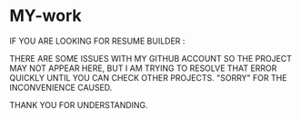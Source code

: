 # MY-work


IF YOU ARE LOOKING FOR RESUME BUILDER :

THERE ARE SOME ISSUES WITH MY GITHUB ACCOUNT SO THE PROJECT MAY NOT APPEAR HERE, BUT I AM TRYING TO RESOLVE THAT ERROR QUICKLY UNTIL YOU CAN CHECK OTHER PROJECTS.
"SORRY" FOR THE INCONVENIENCE CAUSED.


THANK YOU FOR UNDERSTANDING. 
